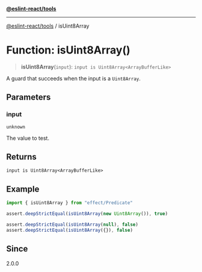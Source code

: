 [**@eslint-react/tools**](../README.md)

***

[@eslint-react/tools](../README.md) / isUint8Array

# Function: isUint8Array()

> **isUint8Array**(`input`): `input is Uint8Array<ArrayBufferLike>`

A guard that succeeds when the input is a `Uint8Array`.

## Parameters

### input

`unknown`

The value to test.

## Returns

`input is Uint8Array<ArrayBufferLike>`

## Example

```ts
import { isUint8Array } from "effect/Predicate"

assert.deepStrictEqual(isUint8Array(new Uint8Array()), true)

assert.deepStrictEqual(isUint8Array(null), false)
assert.deepStrictEqual(isUint8Array({}), false)
```

## Since

2.0.0
